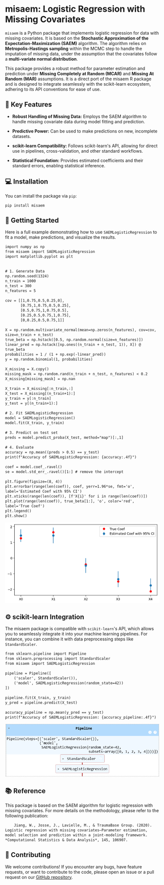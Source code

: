 # misaem: Logistic Regression with Missing Covariates

`misaem` is a Python package that implements logistic regression for data with missing covariates. It is based on the **Stochastic Approximation of the Expectation-Maximization (SAEM)** algorithm. The algorithm relies on **Metropolis-Hastings sampling** within the MCMC step to handle the imputation of missing data, under the assumption that the covariates follow a **multi-variate normal distribution**.

This package provides a robust method for parameter estimation and prediction under **Missing Completely at Random (MCAR)** and **Missing At Random (MAR)** assumptions. It is a direct port of the misaem R package and is designed to integrate seamlessly with the scikit-learn ecosystem, adhering to its API conventions for ease of use.

## 🌟 Key Features

* **Robust Handling of Missing Data:** Employs the SAEM algorithm to handle missing covariate data during model fitting and prediction.

* **Predictive Power:** Can be used to make predictions on new, incomplete datasets.

* **scikit-learn Compatibility:** Follows scikit-learn's API, allowing for direct use in pipelines, cross-validation, and other standard workflows.

* **Statistical Foundation:** Provides estimated coefficients and their standard errors, enabling statistical inference.

## 💻 Installation

You can install the package via `pip`:
```
pip install misaem
```


## 🚀 Getting Started

Here is a full example demonstrating how to use `SAEMLogisticRegression` to fit a model, make predictions, and visualize the results.



```
import numpy as np
from misaem import SAEMLogisticRegression
import matplotlib.pyplot as plt


# 1. Generate Data
np.random.seed(1324)
n_train = 1000
n_test = 300
n_features = 5

cov = [[1,0.75,0.5,0.25,0],
       [0.75,1,0.75,0.5,0.25],
       [0.5,0.75,1,0.75,0.5],
       [0.25,0.5,0.75,1,0.75],
       [0,0.25,0.5,0.75,1]]

X = np.random.multivariate_normal(mean=np.zeros(n_features), cov=cov, size=n_train + n_test)
true_beta = np.hstack([0.5, np.random.normal(size=n_features)])
linear_pred = np.hstack([np.ones((n_train + n_test, 1)), X]) @ true_beta
probabilities = 1 / (1 + np.exp(-linear_pred))
y = np.random.binomial(1, probabilities)

X_missing = X.copy()
missing_mask = np.random.rand(n_train + n_test, n_features) < 0.2
X_missing[missing_mask] = np.nan

X_train = X_missing[:n_train,:]
X_test = X_missing[(n_train+1):]
y_train = y[:n_train]
y_test = y[(n_train+1):]

# 2. Fit SAEMLogisticRegression
model = SAEMLogisticRegression()
model.fit(X_train, y_train)

# 3. Predict on test set
preds = model.predict_proba(X_test, method="map")[:,1]

# 4. Evaluate
accuracy = np.mean((preds > 0.5) == y_test)
print(f"Accuracy of SAEMLogisticRegression: {accuracy:.4f}")

coef = model.coef_.ravel()
se = model.std_err_.ravel()[1:] # remove the intercept

plt.figure(figsize=(8, 4)) 
plt.errorbar(range(len(coef)), coef, yerr=1.96*se, fmt='o', label='Estimated Coef with 95% CI')
plt.xticks(range(len(coef)), [f'X{i}' for i in range(len(coef))])
plt.plot(range(len(coef)), true_beta[1:], 'o', color='red', label='True Coef')
plt.legend()
plt.show()

```
![saem coefficients](https://raw.githubusercontent.com/ChristopheMuller/misaem_python/main/examples_figures/saem_coef.png)

## ⚙️ scikit-learn Integration

The misaem package is compatible with `scikit-learn`'s API, which allows you to seamlessly integrate it into your machine learning pipelines. For instance, you can combine it with data preprocessing steps like `StandardScaler`.

```
from sklearn.pipeline import Pipeline
from sklearn.preprocessing import StandardScaler
from misaem import SAEMLogisticRegression

pipeline = Pipeline([
    ('scaler', StandardScaler()),
    ('model', SAEMLogisticRegression(random_state=42))
])

pipeline.fit(X_train, y_train)
y_pred = pipeline.predict(X_test)

accuracy_pipeline = np.mean(y_pred == y_test)
print(f"Accuracy of SAEMLogisticRegression: {accuracy_pipeline:.4f}")

```
![sklearn pipeline](https://raw.githubusercontent.com/ChristopheMuller/misaem_python/main/examples_figures/sklearn_pipeline.png)

## 📚 Reference

This package is based on the SAEM algorithm for logistic regression with missing covariates. For more details on the methodology, please refer to the following publication:

        Jiang, W., Josse, J., Lavielle, M., & TraumaBase Group. (2020). Logistic regression with missing covariates—Parameter estimation, model selection and prediction within a joint-modeling framework. *Computational Statistics & Data Analysis*, 145, 106907.

## 🤝 Contributing

We welcome contributions! If you encounter any bugs, have feature requests, or want to contribute to the code, please open an issue or a pull request on our [GitHub repository](github.com/ChristopheMuller/misaem_python).
